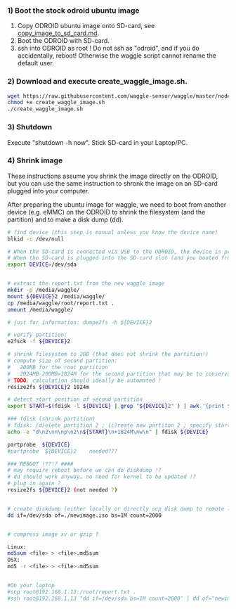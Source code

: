

### 1) Boot the stock odroid ubuntu image
   1. Copy ODROID ubuntu image onto SD-card, see [copy_image_to_sd_card.md](./copy_image_to_sd_card.md).
   2. Boot the ODROID with SD-card.
   3. ssh into ODROID as root ! Do not ssh as "odroid", and if you do accidentally, reboot! Otherwise the waggle script cannot rename the default user.

### 2) Download and execute create_waggle_image.sh. 
```bash
wget https://raw.githubusercontent.com/waggle-sensor/waggle/master/nodecontroller/scripts/create_waggle_image.sh
chmod +x create_waggle_image.sh
./create_waggle_image.sh
```
### 3) Shutdown
Execute "shutdown -h now". Stick SD-card in your Laptop/PC.

### 4) Shrink image

These instructions assume you shrink the image directly on the ODROID, but you can use the same instruction to shronk the image on an SD-card plugged into your computer.

After preparing the ubuntu image for waggle, we need to boot from another device (e.g. eMMC) on the ODROID to shrink the filesystem (and the partition) and to make a disk dump (dd).
```bash
# find device (this step is manual unless you know the device name)
blkid -c /dev/null

# When the SD-card is connected via USB to the ODROID, the device is probably /dev/sda .
# When the SD-card is plugged into the SD-card slot (and you booted from eMMC), the devis is probably /dev/mmcblk1 .
export DEVICE=/dev/sda


# extract the report.txt from the new waggle image
mkdir -p /media/waggle/
mount ${DEVICE}2 /media/waggle/
cp /media/waggle/root/report.txt .
umount /media/waggle/

# just for information: dumpe2fs -h ${DEVICE}2

# verify partition:
e2fsck -f ${DEVICE}2

# shrink filesystem to 2GB (that does not shrink the partition!)
# compute size of second partition: 
#   200MB for the root partition
#   2024MB-200MB=1824M for the second partition that may be to conservative !)
# TODO: calculation should ideally be automated !
resize2fs ${DEVICE}2 1824m

# detect start position of second partition
export START=$(fdisk -l ${DEVICE} | grep "${DEVICE}2" ) | awk '{print $2}'; echo ${START}

### fdisk (shrink partition)
# fdisk: (d)elete partition 2 ; (c)reate new partiton 2 ; specify start posirion and size of new partiton
echo -e "d\n2\nn\np\n2\n${START}\n+1824M\nw\n" | fdisk ${DEVICE}

partprobe  ${DEVICE}
#partprobe  ${DEVICE}2    needed???

### REBOOT !??!? ####
# may require reboot before we can do diskdump !?
# dd should work anyway… no need for kernel to be updated !?
# plug in again ?
resize2fs ${DEVICE}2 (not needed ?)


# create diskdump (either locally or directly scp disk dump to remote location)
dd if=/dev/sda of=./newimage.iso bs=1M count=2000


# compress image xv or gzip ?

Linux:
md5sum <file> > <file>.md5sum
OSX:
md5 -r <file> > <file>.md5sum


#On your laptop
#scp root@192.168.1.13:/root/report.txt .
#ssh root@192.168.1.13 "dd if=/dev/sda bs=1M count=2000" | dd of="newimage.iso" bs=1m

```
